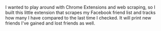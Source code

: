 I wanted to play around with Chrome Extensions and web scraping, so I built this little extension that scrapes my Facebook friend list and tracks how many I have compared to the last time I checked. It will print new friends I've gained and lost friends as well.